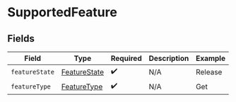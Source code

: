 # SupportedFeature


## Fields

| Field                                               | Type                                                | Required                                            | Description                                         | Example                                             |
| --------------------------------------------------- | --------------------------------------------------- | --------------------------------------------------- | --------------------------------------------------- | --------------------------------------------------- |
| `featureState`                                      | [FeatureState](../../models/shared/FeatureState.md) | :heavy_check_mark:                                  | N/A                                                 | Release                                             |
| `featureType`                                       | [FeatureType](../../models/shared/FeatureType.md)   | :heavy_check_mark:                                  | N/A                                                 | Get                                                 |